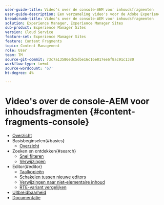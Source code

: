 ```yaml
---
user-guide-title: Video's over de console-AEM voor inhoudsfragmenten
user-guide-description: Een verzameling video's voor de Adobe Experience Manager Content Fragment-console.
breadcrumb-title: Video's over de console-AEM voor inhoudsfragmenten
solution: Experience Manager, Experience Manager Sites
sub-product: Experience Manager Sites
version: Cloud Service
feature-set: Experience Manager Sites
feature: Content Fragments
topic: Content Management
role: User
team: TM
source-git-commit: 73c7a13586edc5dbe16c16e017ee6f8ac91c1380
workflow-type: tm+mt
source-wordcount: '67'
ht-degree: 4%

---
```



# Video&#39;s over de console-AEM voor inhoudsfragmenten {#content-fragments-console}

+ [Overzicht](overview.md)
+ Basisbeginselen{#basics}
   + [Overzicht](./basics/content-fragments-console.md)
+ Zoeken en ontdekken{#search}
   + [Snel filteren](search/fast-filtering.md)
   + [Verwijzingen](search/references.md)
+ Editor{#editor}
   + [Taalkopieën](editor/language-copies.md)
   + [Schakelen tussen nieuwe editors](editor/new-editor-toggle.md)
   + [Verwijzingen naar niet-elementaire inhoud](editor/non-asset-content-references.md)
   + [RTE-variant vergelijken](editor/rte-variant-compare.md)
+ [Uitbreidbaarheid](https://experienceleague.adobe.com/docs/experience-manager-learn/cloud-service/developing/extensibility/content-fragments/overview.html)
+ [Documentatie](https://experienceleague.adobe.com/docs/experience-manager-cloud-service/content/sites/administering/content-fragments/content-fragments-console.html)
